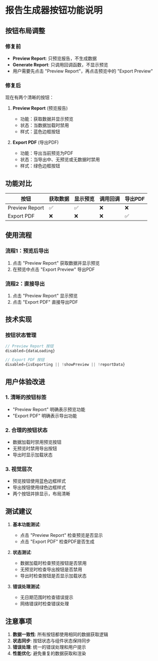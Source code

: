 # 报告生成器按钮功能说明

## 按钮布局调整

### 修复前
- **Preview Report**: 只预览报告，不生成数据
- **Generate Report**: 只调用回调函数，不显示预览
- 用户需要先点击 "Preview Report"，再点击预览中的 "Export Preview"

### 修复后
现在有两个清晰的按钮：

1. **Preview Report** (预览报告)
   - 功能：获取数据并显示预览
   - 状态：当数据加载时禁用
   - 样式：蓝色边框按钮

2. **Export PDF** (导出PDF)
   - 功能：导出当前预览为PDF
   - 状态：当导出中、无预览或无数据时禁用
   - 样式：绿色边框按钮

## 功能对比

| 按钮 | 获取数据 | 显示预览 | 调用回调 | 导出PDF |
|------|----------|----------|----------|---------|
| Preview Report | ✅ | ✅ | ❌ | ❌ |
| Export PDF | ❌ | ❌ | ❌ | ✅ |

## 使用流程

### 流程1：预览后导出
1. 点击 "Preview Report" 获取数据并显示预览
2. 在预览中点击 "Export Preview" 导出PDF

### 流程2：直接导出
1. 点击 "Preview Report" 显示预览
2. 点击 "Export PDF" 直接导出PDF

## 技术实现



### 按钮状态管理
```javascript
// Preview Report 按钮
disabled={dataLoading}

// Export PDF 按钮
disabled={isExporting || !showPreview || !reportData}
```

## 用户体验改进

### 1. 清晰的按钮标签
- "Preview Report" 明确表示预览功能
- "Export PDF" 明确表示导出功能

### 2. 合理的按钮状态
- 数据加载时禁用预览按钮
- 无预览时禁用导出按钮
- 导出时显示加载状态

### 3. 视觉层次
- 预览按钮使用蓝色边框样式
- 导出按钮使用绿色边框样式
- 两个按钮并排显示，布局清晰

## 测试建议

1. **基本功能测试**:
   - 点击 "Preview Report" 检查预览是否显示
   - 点击 "Export PDF" 检查PDF是否生成

2. **状态测试**:
   - 数据加载时检查预览按钮是否禁用
   - 无预览时检查导出按钮是否禁用
   - 导出时检查按钮是否显示加载状态

3. **错误处理测试**:
   - 无日期范围时检查错误提示
   - 网络错误时检查错误处理

## 注意事项

1. **数据一致性**: 所有按钮都使用相同的数据获取逻辑
2. **状态同步**: 按钮状态与组件状态保持同步
3. **错误处理**: 统一的错误处理和用户提示
4. **性能优化**: 避免重复的数据获取和渲染
